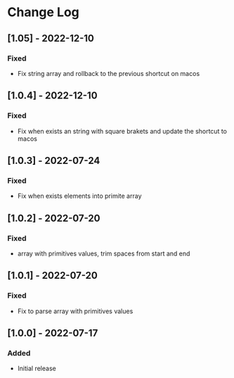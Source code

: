 # Change Log

## [1.05] - 2022-12-10

### Fixed
- Fix string array and rollback to the previous shortcut on macos

## [1.0.4] - 2022-12-10

### Fixed
- Fix when exists an string with square brakets and update the shortcut to macos

## [1.0.3] - 2022-07-24

### Fixed
- Fix when exists elements into primite array

## [1.0.2] - 2022-07-20
### Fixed
- array with primitives values, trim spaces from start and end


## [1.0.1] - 2022-07-20
### Fixed
- Fix to parse array with primitives values


## [1.0.0] - 2022-07-17
### Added
- Initial release